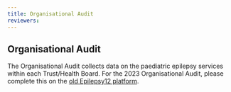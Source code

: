 ```yaml
---
title: Organisational Audit
reviewers:
---
```


## Organisational Audit

The Organisational Audit collects data on the paediatric epilepsy services within each Trust/Health Board.
For the 2023 Organisational Audit, please complete this on the [old Epilepsy12 platform](https://epilepsy12.rcpch.ac.uk/).

